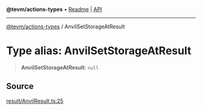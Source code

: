 **@tevm/actions-types** • [Readme](../README.md) \| [API](../globals.md)

***

[@tevm/actions-types](../README.md) / AnvilSetStorageAtResult

# Type alias: AnvilSetStorageAtResult

> **AnvilSetStorageAtResult**: `null`

## Source

[result/AnvilResult.ts:25](https://github.com/evmts/tevm-monorepo/blob/main/packages/actions-types/src/result/AnvilResult.ts#L25)
